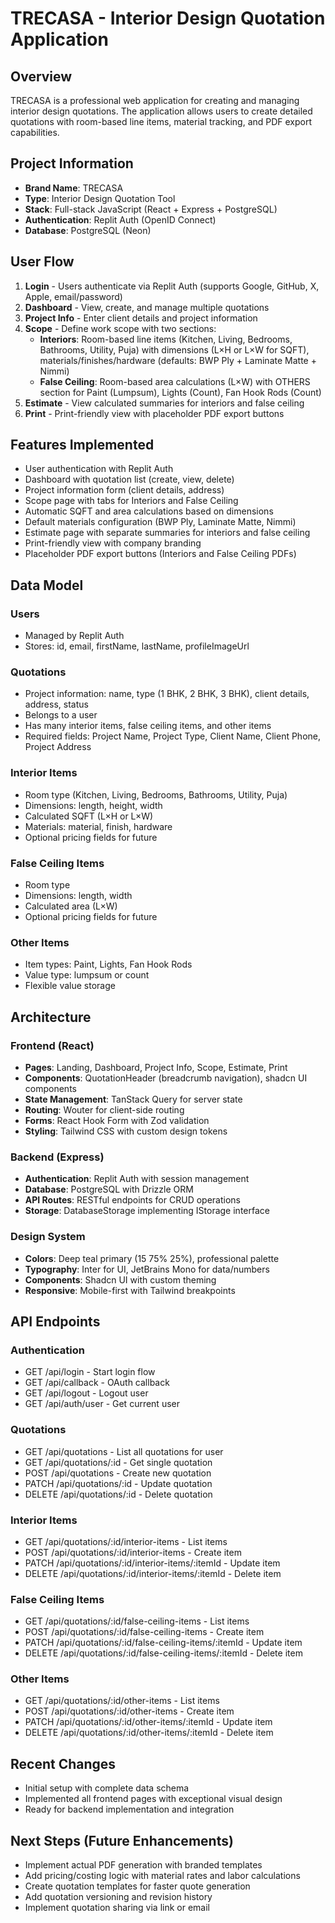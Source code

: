 # TRECASA - Interior Design Quotation Application

## Overview
TRECASA is a professional web application for creating and managing interior design quotations. The application allows users to create detailed quotations with room-based line items, material tracking, and PDF export capabilities.

## Project Information
- **Brand Name**: TRECASA
- **Type**: Interior Design Quotation Tool
- **Stack**: Full-stack JavaScript (React + Express + PostgreSQL)
- **Authentication**: Replit Auth (OpenID Connect)
- **Database**: PostgreSQL (Neon)

## User Flow
1. **Login** - Users authenticate via Replit Auth (supports Google, GitHub, X, Apple, email/password)
2. **Dashboard** - View, create, and manage multiple quotations
3. **Project Info** - Enter client details and project information
4. **Scope** - Define work scope with two sections:
   - **Interiors**: Room-based line items (Kitchen, Living, Bedrooms, Bathrooms, Utility, Puja) with dimensions (L×H or L×W for SQFT), materials/finishes/hardware (defaults: BWP Ply + Laminate Matte + Nimmi)
   - **False Ceiling**: Room-based area calculations (L×W) with OTHERS section for Paint (Lumpsum), Lights (Count), Fan Hook Rods (Count)
5. **Estimate** - View calculated summaries for interiors and false ceiling
6. **Print** - Print-friendly view with placeholder PDF export buttons

## Features Implemented
- User authentication with Replit Auth
- Dashboard with quotation list (create, view, delete)
- Project information form (client details, address)
- Scope page with tabs for Interiors and False Ceiling
- Automatic SQFT and area calculations based on dimensions
- Default materials configuration (BWP Ply, Laminate Matte, Nimmi)
- Estimate page with separate summaries for interiors and false ceiling
- Print-friendly view with company branding
- Placeholder PDF export buttons (Interiors and False Ceiling PDFs)

## Data Model

### Users
- Managed by Replit Auth
- Stores: id, email, firstName, lastName, profileImageUrl

### Quotations
- Project information: name, type (1 BHK, 2 BHK, 3 BHK), client details, address, status
- Belongs to a user
- Has many interior items, false ceiling items, and other items
- Required fields: Project Name, Project Type, Client Name, Client Phone, Project Address

### Interior Items
- Room type (Kitchen, Living, Bedrooms, Bathrooms, Utility, Puja)
- Dimensions: length, height, width
- Calculated SQFT (L×H or L×W)
- Materials: material, finish, hardware
- Optional pricing fields for future

### False Ceiling Items
- Room type
- Dimensions: length, width
- Calculated area (L×W)
- Optional pricing fields for future

### Other Items
- Item types: Paint, Lights, Fan Hook Rods
- Value type: lumpsum or count
- Flexible value storage

## Architecture

### Frontend (React)
- **Pages**: Landing, Dashboard, Project Info, Scope, Estimate, Print
- **Components**: QuotationHeader (breadcrumb navigation), shadcn UI components
- **State Management**: TanStack Query for server state
- **Routing**: Wouter for client-side routing
- **Forms**: React Hook Form with Zod validation
- **Styling**: Tailwind CSS with custom design tokens

### Backend (Express)
- **Authentication**: Replit Auth with session management
- **Database**: PostgreSQL with Drizzle ORM
- **API Routes**: RESTful endpoints for CRUD operations
- **Storage**: DatabaseStorage implementing IStorage interface

### Design System
- **Colors**: Deep teal primary (15 75% 25%), professional palette
- **Typography**: Inter for UI, JetBrains Mono for data/numbers
- **Components**: Shadcn UI with custom theming
- **Responsive**: Mobile-first with Tailwind breakpoints

## API Endpoints

### Authentication
- GET /api/login - Start login flow
- GET /api/callback - OAuth callback
- GET /api/logout - Logout user
- GET /api/auth/user - Get current user

### Quotations
- GET /api/quotations - List all quotations for user
- GET /api/quotations/:id - Get single quotation
- POST /api/quotations - Create new quotation
- PATCH /api/quotations/:id - Update quotation
- DELETE /api/quotations/:id - Delete quotation

### Interior Items
- GET /api/quotations/:id/interior-items - List items
- POST /api/quotations/:id/interior-items - Create item
- PATCH /api/quotations/:id/interior-items/:itemId - Update item
- DELETE /api/quotations/:id/interior-items/:itemId - Delete item

### False Ceiling Items
- GET /api/quotations/:id/false-ceiling-items - List items
- POST /api/quotations/:id/false-ceiling-items - Create item
- PATCH /api/quotations/:id/false-ceiling-items/:itemId - Update item
- DELETE /api/quotations/:id/false-ceiling-items/:itemId - Delete item

### Other Items
- GET /api/quotations/:id/other-items - List items
- POST /api/quotations/:id/other-items - Create item
- PATCH /api/quotations/:id/other-items/:itemId - Update item
- DELETE /api/quotations/:id/other-items/:itemId - Delete item

## Recent Changes
- Initial setup with complete data schema
- Implemented all frontend pages with exceptional visual design
- Ready for backend implementation and integration

## Next Steps (Future Enhancements)
- Implement actual PDF generation with branded templates
- Add pricing/costing logic with material rates and labor calculations
- Create quotation templates for faster quote generation
- Add quotation versioning and revision history
- Implement quotation sharing via link or email
